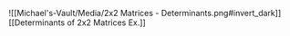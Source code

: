 
![[Michael's-Vault/Media/2x2 Matrices - Determinants.png#invert_dark]]
[[Determinants of 2x2 Matrices Ex.]]